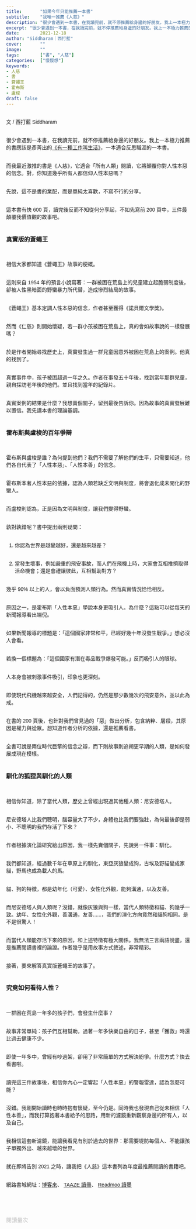 ```yaml
---
title:       "如果今年只能推薦一本書"
subtitle:    "我唯一推薦《人慈》"
description: "很少會遇到一本書，在我讀完前，就不停推薦給身邊的好朋友。我上一本極力推薦的書應該是彥菁出的《有一種工作叫生活》，一本適合反思職涯的一本書。而我最近激推的書是《人慈》，它適合「所有人類」閱讀，它將顛覆你對人性本惡的信念。對，你知道幾乎所有人都信仰人性本惡嗎？..."
excerpt: "很少會遇到一本書，在我讀完前，就不停推薦給身邊的好朋友。我上一本極力推薦的書應該是彥菁出的《有一種工作叫生活》，一本適合反思職涯的一本書。而我最近激推的書是《人慈》，它適合「所有人類」閱讀，它將顛覆你對人性本惡的信念。對，你知道幾乎所有人都信仰人性本惡嗎？..."
date:        2021-12-18
author: "Siddharam｜西打藍"
cover:       ""
image:       ""
tags:        ["書", "人慈"]
categories:  ["慢慢想"]
keywords:
- 人慈
- 書
- 蒼蠅王
- 霍布斯
- 盧梭
draft: false
---
```


<article style="font-family: 'Noto Sans TC', '微軟正黑體', sans-serif; font-weight: 300;">

<br>文 / 西打藍 Siddharam<br><br>

很少會遇到一本書，在我讀完前，就不停推薦給身邊的好朋友。我上一本極力推薦的書應該是彥菁出的<a href="https://siddharam.com.tw/post/20200303/" target="_blank">《有一種工作叫生活》</a>，一本適合反思職涯的一本書。<br><br>

而我最近激推的書是《人慈》，它適合「所有人類」閱讀，它將顛覆你對人性本惡的信念。對，你知道幾乎所有人都信仰人性本惡嗎？<br><br>

先說，這不是書的業配，而是單純太喜歡，不寫不行的分享。<br><br>

這本書有快 600 頁，讀完後反而不知從何分享起，不如先寫前 200 頁中，三件最顛覆我價值觀的故事吧。<br><br>


<h3 class="article-h1-color">真實版的蒼蠅王</h3><br>

相信大家都知道《蒼蠅王》故事的梗概。<br><br>

這則來自 1954 年的預言小說寫著：一群被困在荒島上的兒童建立起脆弱制度後，卻被人性黑暗面的野蠻暴力所代替，造成慘烈結局的故事。<br><br>

《蒼蠅王》基本定調人性本惡的信念，作者甚至獲得《諾貝爾文學獎》。<br><br>

然而《仁慈》則開始懷疑，若一群小孩被困在荒島上，真的會如故事說的一樣發展嗎？<br><br>

於是作者開始尋找歷史上，真實發生過一群兒童因意外被困在荒島上的案例。他真的找到了。<br><br>

真實事件中，孩子被困超過一年之久。作者在事發五十年後，找到當年那群兒童，親自採訪老年後的他們。並且找到當年的紀錄片。<br><br>

真實案例的結果是什麼？我想賣個關子，留到最後告訴你。因為故事的真實發展難以置信。我先講本書的理論基調。<br><br>


<h3 class="article-h1-color">霍布斯與盧梭的百年爭辯</h3><br>

霍布斯與盧梭是誰？為何提到他們？我們不需要了解他們的生平，只需要知道，他們各自代表了「人性本惡」、「人性本善」的信念。<br><br>

霍布斯本著人性本惡的依據，認為人類若缺乏文明與制度，將會退化成未開化的野蠻人。<br><br>

而盧梭則認為，正是因為文明與制度，讓我們變得野蠻。<br><br>

孰對孰錯呢？書中提出兩則疑問：<br><br>

1. 你認為世界是越變越好，還是越來越差？<br><br>

2. 當發生壞事，例如嚴重的飛安事故，而人們在飛機上時，大家會互相推擠取得活命機會；還是會禮讓彼此，互相幫助對方？<br><br>

幾乎 90% 以上的人，會以負面預測人類行為。然而真實情況恰恰相反。<br><br>

原因之一，是霍布斯「人性本惡」學說本身更吸引人。為什麼？這點可以從每天的新聞報導看出端倪。<br><br>

如果新聞報導的標題是：「這個國家非常和平，已經好幾十年沒發生戰爭。」想必沒人會看。<br><br>

若換一個標題為：「這個國家有潛在毒品戰爭爆發可能。」反而吸引人的眼球。<br><br>

人本身會被刺激事件吸引，印象也更深刻。<br><br>

即使現代飛機越來越安全，人們記得的，仍然是那少數幾次的飛安意外，並以此為戒。<br><br>

在書的 200 頁後，也針對我們曾見過的「惡」做出分析，包含納粹、屠殺，其原因是權力與從眾。想知道作者分析的依據，還是推薦看書。<br><br>

全書可說是兩位時代巨擎的信念之辯，而下則故事則追朔更早期的人類，是如何發展成現在模樣。<br><br>


<h3 class="article-h1-color">馴化的狐狸與馴化的人類</h3><br>

相信你知道，除了當代人類，歷史上曾經出現過其他種人類：尼安德塔人。<br><br>

尼安德塔人比我們聰明，腦容量大了不少，身體也比我們要強壯，為何最後卻是弱小、不聰明的我們存活了下來？<br><br>

作者根據演化論研究給出原因，我一樣先賣個關子，先說另一件事：馴化。<br><br>

我們都知道，經過數千年在草原上的馴化，東亞灰狼變成狗，古埃及野貓變成家貓，野馬也成為載人的馬。<br><br>

貓、狗的特徵，都是幼年化（可愛）、女性化外觀，能夠溝通，以及友善。<br><br>

而尼安德塔人與人類呢？沒錯，就像灰狼與狗一樣，當代人類特徵和貓、狗幾乎一致。幼年、女性化外觀，善溝通，友善......，我們的演化方向竟然和貓狗相同。是不是很驚人！<br><br>

而當代人類能存活下來的原因，和上述特徵有極大關係。我無法三言兩語說盡，還是推薦閱讀書裡的論證。作者幾乎是用故事方式敘述，非常精彩。<br><br>

接著，要來解答真實版蒼蠅王的故事了。<br><br>


<h3 class="article-h1-color">究竟如何看待人性？</h3><br>

一群困在荒島一年多的孩子們，會發生什麼事？<br><br>

故事非常單純：孩子們互相幫助，過著一年多快樂自由的日子，甚至「獲救」時還比過去健康不少。<br><br>

即使一年多中，曾經有吵過架，卻用了非常簡單的方式解決紛爭。什麼方式？快去看書啦。<br><br>

讀完這三件故事後，相信你內心一定響起「人性本惡」的警報雷達，認為怎麼可能？<br><br>

沒錯。我剛開始讀時也時時抱有懷疑，至今仍是。同時我也發現自己從未相信「人性本善」，而我打算抱著本書給予的思路，用新的濾鏡重新觀察身邊的所有人，以及自己。<br><br>

我相信這套新濾鏡，能讓我看見有別於過去的世界：那需要堤防每個人、不能讓孩子單獨外出、越來越壞的世界。<br><br>

就在即將告別 2021 之時，讓我把《人慈》這本書列為年度最推薦閱讀的書籍吧。<br><br>

網路書城網址：<a href="https://www.books.com.tw/exep/assp.php/aaa24295234/products/0010900281?utm_source=aaa24295234&utm_medium=ap-books&utm_content=recommend&utm_campaign=ap-202112" target="_blank">博客來</a>、
<a href="https://www.taaze.tw/apredir.html?139623851/https://www.taaze.tw/products/11100950618.html?" target="_blank">TAAZE 讀冊</a>、
<a href="http://moo.im/a/1esPUW" target="_blank">Readmoo 讀墨</a>



<br><br><br>

</article>

<div style="color: #bfbfbf; font-size: 15px;" id="busuanzi_container_page_pv">
  閱讀量<span id="busuanzi_value_page_pv"></span>次
</div>

<script src="../../js/post.js"></script>





